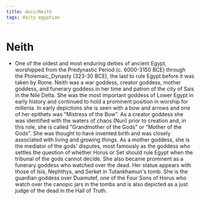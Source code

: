 ```yaml
---
title: docs/Neith
tags: deity egyptian
---
```


# Neith
- One of the oldest and most enduring deities of ancient Egypt, worshipped from the Predynastic Period (c. 6000-3150 BCE) through the Ptolemaic_Dynasty (323-30 BCE), the last to rule Egypt before it was taken by Rome. Neith was a war goddess, creator goddess, mother goddess, and funerary goddess in her time and patron of the city of Sais in the Nile Delta. She was the most important goddess of Lower Egypt in early history and continued to hold a prominent position in worship for millenia. In early depictions she is seen with a bow and arrows and one of her epithets was "Mistress of the Bow". As a creator goddess she was identified with the waters of chaos (Nun) prior to creation and, in this role, she is called "Grandmother of the Gods" or "Mother of the Gods". She was thought to have invented birth and was closely associated with living and growing things. As a mother goddess, she is the mediator of the gods' disputes, most famously as the goddess who settles the question of whether Horus or Set should rule Egypt when the tribunal of the gods cannot decide. She also became prominent as a funerary goddess who watched over the dead. Her statue appears with those of Isis, Nephthys, and Serket in Tutankhamun's tomb. She is the guardian goddess over Duamutef, one of the Four Sons of Horus who watch over the canopic jars in the tombs and is also depicted as a just judge of the dead in the Hall of Truth.